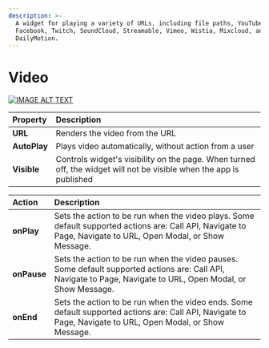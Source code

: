 ```yaml
---
description: >-
  A widget for playing a variety of URLs, including file paths, YouTube,
  Facebook, Twitch, SoundCloud, Streamable, Vimeo, Wistia, Mixcloud, and
  DailyMotion.
---
```


# Video

[![IMAGE ALT TEXT](http://img.youtube.com/vi/KvIWaTOmZPo/0.jpg)](http://www.youtube.com/watch?v=KvIWaTOmZPo "Video Title")


| Property | Description |
| :--- | :--- |
| **URL** | Renders the video from the URL |
| **AutoPlay** | Plays video automatically, without action from a user |
| **Visible** | Controls widget's visibility on the page. When turned off, the widget will not be visible when the app is published |

| Action | Description |
| :--- | :--- |
| **onPlay** | Sets the action to be run when the video plays. Some default supported actions are: Call API, Navigate to Page, Navigate to URL, Open Modal, or Show Message. |
| **onPause** | Sets the action to be run when the video pauses. Some default supported actions are: Call API, Navigate to Page, Navigate to URL, Open Modal, or Show Message. |
| **onEnd** | Sets the action to be run when the video ends. Some default supported actions are: Call API, Navigate to Page, Navigate to URL, Open Modal, or Show Message. |

